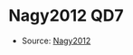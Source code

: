 <a name="material" />

# Nagy2012 QD7
<script type="application/ld+json">
  {
    "@context": "https://schema.org/",
    "@type": "ChemicalSubstance",
    "http://purl.org/dc/terms/conformsTo":
      {
        "@type": "CreativeWork",
        "@id": "https://bioschemas.org/profiles/ChemicalSubstance/0.4-RELEASE/"
      },
    "@id": "https://egonw.github.io/nanowiki/nanowiki133.html#material",
    "name": "Nagy2012 QD7",
    "sameAs": "http://127.0.0.1/mediawiki/index.php/Special:URIResolver/Nagy2012_QD7"
  }
</script>


* Source: [Nagy2012](http://127.0.0.1/mediawiki/index.php/Special:URIResolver/Nagy2012)
